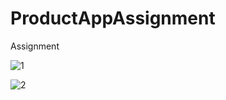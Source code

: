 # ProductAppAssignment
Assignment

![1](https://github.com/JwalantModi15/ProductAppAssignment/assets/78471553/fd90c0a9-188e-4f17-bac3-0a6b0de803b5)



![2](https://github.com/JwalantModi15/ProductAppAssignment/assets/78471553/60c6ce95-ef89-40e0-b9f3-6c4815d80e8d)


